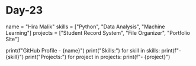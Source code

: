 # Day-23
name = "Hira Malik"
skills = ["Python", "Data Analysis", "Machine Learning"]
projects = ["Student Record System", "File Organizer", "Portfolio Site"]

print(f"GitHub Profile - {name}")
print("Skills:")
for skill in skills:
    print(f"- {skill}")
print("Projects:")
for project in projects:
    print(f"- {project}")


